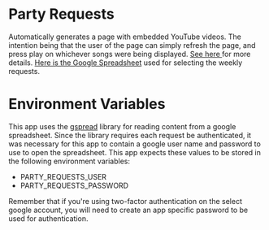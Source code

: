 # Party Requests #

Automatically generates a page with embedded YouTube videos. The intention being that the user of the page can simply refresh the page, and press play on whichever songs were being displayed. [See here ](http://www.jamesralexander.com/blog/content/making-dance-requests-with-python) for more details. [Here is the Google Spreadsheet](https://docs.google.com/spreadsheet/ccc?key=0AqcS_eDL_8umdHVGTklWRWNwdGNpRzFpUExFOThnLXc&usp=drive_web#gid=0) used for selecting the weekly requests.

# Environment Variables #

This app uses the [gspread](https://github.com/burnash/gspread) library for reading content from a google spreadsheet. Since the library requires each request be authenticated, it was necessary for this app to contain a google user name and password to use to open the spreadsheet. This app expects these values to be stored in the following environment variables:

* PARTY_REQUESTS_USER
* PARTY_REQUESTS_PASSWORD

Remember that if you're using two-factor authentication on the select google account, you will need to create an app specific password to be used for authentication.
